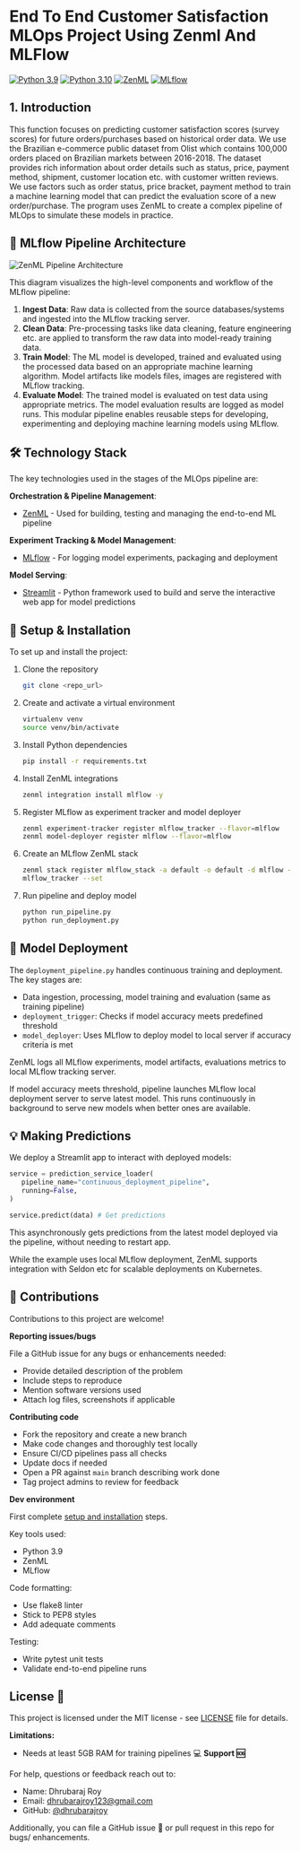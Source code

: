 ﻿# End To End Customer Satisfaction MLOps Project Using Zenml And MLFlow 
[![Python 3.9](https://img.shields.io/badge/python-3.9-blue.svg)](https://www.python.org/downloads/release/python-390/)
[![Python 3.10](https://img.shields.io/badge/python-3.10-blue.svg)](https://www.python.org/downloads/release/python-3100/)
[![ZenML](https://img.shields.io/badge/ZenML-1.8-green)](https://docs.zenml.io/)
[![MLflow](https://img.shields.io/badge/MLflow-3.0-red)](https://mlflow.org)



## 1. Introduction

This function focuses on predicting customer satisfaction scores (survey scores) for future orders/purchases based on historical order data. We use the Brazilian e-commerce public dataset from Olist which contains 100,000 orders placed on Brazilian markets between 2016-2018. The dataset provides rich information about order details such as status, price, payment method, shipment, customer location etc. with customer written reviews. We use factors such as order status, price bracket, payment method to train a machine learning model that can predict the evaluation score of a new order/purchase. The program uses ZenML to create a complex pipeline of MLOps to simulate these models in practice.

## 🚀 MLflow Pipeline Architecture
![ZenML Pipeline Architecture](https://assets-global.website-files.com/65264f6bf54e751c3a776db1/652fbc286e750e159bf251b5_trainingandif.png)

This diagram visualizes the high-level components and workflow of the MLflow pipeline:
1. **Ingest Data**: Raw data is collected from the source databases/systems and ingested into the MLflow tracking server.
2. **Clean Data**: Pre-processing tasks like data cleaning, feature engineering etc. are applied to transform the raw data into model-ready training data.
3. **Train Model**: The ML model is developed, trained and evaluated using the processed data based on an appropriate machine learning algorithm. Model artifacts like models files, images are registered with MLflow tracking.
4. **Evaluate Model**: The trained model is evaluated on test data using appropriate metrics. The model evaluation results are logged as model runs.
This modular pipeline enables reusable steps for developing, experimenting and deploying machine learning models using MLflow.

## 🛠️ Technology Stack

The key technologies used in the stages of the MLOps pipeline are:

**Orchestration & Pipeline Management**:
- [ZenML](https://github.com/zenml-io/zenml) - Used for building, testing and managing the end-to-end ML pipeline

**Experiment Tracking & Model Management**:  
- [MLflow](https://mlflow.org/) - For logging model experiments, packaging and deployment

**Model Serving**:
- [Streamlit](https://streamlit.io/) - Python framework used to build and serve the interactive web app for model predictions  

## 🔧 Setup & Installation

To set up and install the project:

1. Clone the repository
    ```bash
    git clone <repo_url>
    ```

2. Create and activate a virtual environment 
   ```bash
   virtualenv venv
   source venv/bin/activate
   ```

3. Install Python dependencies
   ```bash
   pip install -r requirements.txt
   ```  

4. Install ZenML integrations
   ```bash
   zenml integration install mlflow -y 
   ```

5. Register MLflow as experiment tracker and model deployer
   ```bash
   zenml experiment-tracker register mlflow_tracker --flavor=mlflow  
   zenml model-deployer register mlflow --flavor=mlflow
   ```

6. Create an MLflow ZenML stack
   ```bash
   zenml stack register mlflow_stack -a default -o default -d mlflow -e 
   mlflow_tracker --set
   ```

7. Run pipeline and deploy model
   ```bash
   python run_pipeline.py
   python run_deployment.py
   ```
## 🚀 Model Deployment 

The `deployment_pipeline.py` handles continuous training and deployment. The key stages are:

- Data ingestion, processing, model training and evaluation (same as training pipeline)
- `deployment_trigger`: Checks if model accuracy meets predefined threshold
- `model_deployer`: Uses MLflow to deploy model to local server if accuracy criteria is met

ZenML logs all MLflow experiments, model artifacts, evaluations metrics to local MLflow tracking server.

If model accuracy meets threshold, pipeline launches MLflow local deployment server to serve latest model. This runs continuously in background to serve new models when better ones are available.

## 💡 Making Predictions

We deploy a Streamlit app to interact with deployed models:

```python
service = prediction_service_loader(
   pipeline_name="continuous_deployment_pipeline",
   running=False,
)

service.predict(data) # Get predictions
```

This asynchronously gets predictions from the latest model deployed via the pipeline, without needing to restart app.

While the example uses local MLflow deployment, ZenML supports integration with Seldon etc for scalable deployments on Kubernetes.

## 🤝 Contributions

Contributions to this project are welcome!

**Reporting issues/bugs**

File a GitHub issue for any bugs or enhancements needed:

- Provide detailed description of the problem
- Include steps to reproduce
- Mention software versions used 
- Attach log files, screenshots if applicable

**Contributing code**

- Fork the repository and create a new branch
- Make code changes and thoroughly test locally
- Ensure CI/CD pipelines pass all checks  
- Update docs if needed
- Open a PR against `main` branch describing work done
- Tag project admins to review for feedback 

**Dev environment**

First complete [setup and installation](setup-install) steps.

Key tools used:

- Python 3.9
- ZenML
- MLflow  

Code formatting:

- Use flake8 linter
- Stick to PEP8 styles
- Add adequate comments  

Testing:

- Write pytest unit tests
- Validate end-to-end pipeline runs


## License 📄

This project is licensed under the MIT license - see [LICENSE](LICENSE) file for details.

**Limitations:**

- Needs at least 5GB RAM for training pipelines 💻
**Support 🆘** 

For help, questions or feedback reach out to:

- Name: Dhrubaraj Roy 
- Email: dhrubarajroy123@gmail.com
- GitHub: [@dhrubarajroy](https://github.com/Dhrubaraj-Roy)

Additionally, you can file a GitHub issue 🐛 or pull request  in this repo for bugs/ enhancements.

